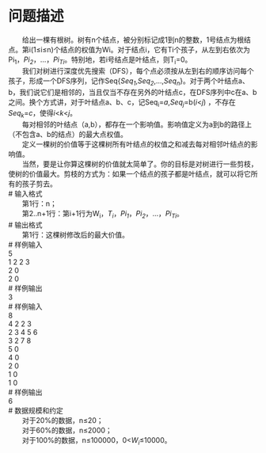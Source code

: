 <div id="pcont1" style="margin-top:20px; display:block;">

# 问题描述

<div class="pdcont">　　给出一棵有根树。树有n个结点，被分别标记成1到n的整数，1号结点为根结点。第i(1≤i≤n)个结点的权值为Wi。对于结点i，它有Ti个孩子，从左到右依次为Pi<sub>1</sub>，<i>Pi<sub>2</sub></i>，…，<i>Pi<sub>Ti</sub></i>。特别地，若i号结点是叶结点，则T<sub>i</sub>=0。<br/>
　　我们对树进行深度优先搜索（DFS），每个点必须按从左到右的顺序访问每个孩子，形成一个DFS序列，记作Seq{<i>Seq<sub>1</sub></i>,<i>Seq<sub>2</sub></i>,…,<i>Seq<sub>n</sub></i>}。对于两个叶结点a、b，我们说它们是相邻的，当且仅当不存在另外的叶结点c，在DFS序列中c在a、b之间。换个方式讲，对于叶结点a、b、c，记Seq<sub>i</sub>=<i>a</i>,<i>Seq<sub>j</sub></i>=b(<i>i</i>&lt;<i>j</i>) ，不存在<i>Seq<sub>k</sub></i>=<i>c</i>，使得<i>i</i>&lt;<i>k</i>&lt;<i>j</i>。<br/>
　　每对相邻的叶结点（a,b），都存在一个影响值。影响值定义为a到b的路径上（不包含a、b的结点）的最大点权值。<br/>
　　定义一棵树的价值等于这棵树所有叶结点的权值之和减去每对相邻叶结点的影响值。<br/>
　　当然，要是让你算这棵树的价值就太简单了。你的目标是对树进行一些剪枝，使树的价值最大。剪枝的方式为：如果一个结点的孩子都是叶结点，就可以将它所有的孩子剪去。</div>
# 输入格式

<div class="pdcont">　　第1行：n；<br/>
　　第2..n+1行：第i+1行为W<sub>i</sub>，<i>T<sub>i</sub></i>，<i>Pi<sub>1</sub></i>，<i>Pi<sub>2</sub></i>，…，<i>Pi<sub>Ti</sub></i>。</div>
# 输出格式

<div class="pdcont">　　第1行：这棵树修改后的最大价值。</div>
# 样例输入

<div class="pddata">5<br/>
1 2 2 3<br/>
2 0<br/>
2 0</div>
# 样例输出

<div class="pddata">3</div>
# 样例输入

<div class="pddata">8<br/>
4 2 2 3<br/>
2 3 4 5 6<br/>
3 2 7 8<br/>
5 0<br/>
4 0<br/>
2 0<br/>
1 0<br/>
1 0</div>
# 样例输出

<div class="pddata">6</div>
# 数据规模和约定

<div class="pdcont">　　对于20%的数据，n≤20；<br/>
　　对于60%的数据，n≤2000；<br/>
　　对于100%的数据，n≤100000，0&lt;<i>W<sub>i</sub></i>≤10000。</div>

</div>